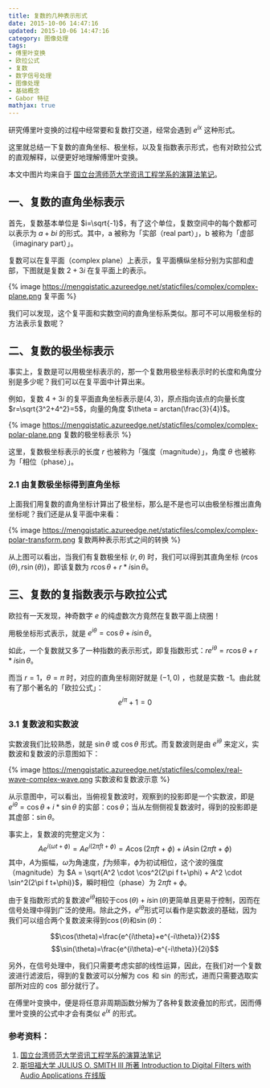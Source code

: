 ```yaml
---
title: 复数的几种表示形式
date: 2015-10-06 14:47:16
updated: 2015-10-06 14:47:16
category: 图像处理
tags:
- 傅里叶变换
- 欧拉公式
- 复数
- 数字信号处理
- 图像处理
- 基础概念
- Gabor 特征
mathjax: true
---
```


研究傅里叶变换的过程中经常要和复数打交道，经常会遇到 $e^{ix}$ 这种形式。

这里就总结一下复数的直角坐标、极坐标，以及复指数表示形式，也有对欧拉公式的直观解释，以便更好地理解傅里叶变换。

本文中图片均来自于 [国立台湾师范大学资讯工程学系的演算法笔记](http://www.csie.ntnu.edu.tw/~u91029/Wave.html)。

<!--more-->

## 一、复数的直角坐标表示

首先，复数基本单位是 $i=\sqrt{-1}$，有了这个单位，复数空间中的每个数都可以表示为 $a+bi$ 的形式。其中，a 被称为「实部（real part）」，b 被称为「虚部（imaginary part）」。

复数可以在复平面（complex plane）上表示，复平面横纵坐标分别为实部和虚部，下图就是复数 $2+3i$ 在复平面上的表示。

{% image https://mengqistatic.azureedge.net/staticfiles/complex/complex-plane.png  复平面 %}

我们可以发现，这个复平面和实数空间的直角坐标系类似。那可不可以用极坐标的方法表示复数呢？

## 二、复数的极坐标表示

事实上，复数是可以用极坐标表示的，那一个复数用极坐标表示时的长度和角度分别是多少呢？我们可以在复平面中计算出来。

例如，复数 $4+3i$ 的复平面直角坐标表示是$(4, 3)$，原点指向该点的向量长度 $r=\sqrt{3^2+4^2}=5$，向量的角度 $\theta = arctan(\frac{3}{4})$。

{% image https://mengqistatic.azureedge.net/staticfiles/complex/complex-polar-plane.png 复数的极坐标表示 %}

这里，复数极坐标表示的长度 $r$ 也被称为「强度（magnitude）」，角度 $\theta$ 也被称为「相位（phase）」。

### 2.1 由复数极坐标得到直角坐标

上面我们用复数的直角坐标计算出了极坐标，那么是不是也可以由极坐标推出直角坐标呢？我们还是从复平面中来看：

{% image https://mengqistatic.azureedge.net/staticfiles/complex/complex-polar-transform.png  复数两种表示形式之间的转换 %}

从上图可以看出，当我们有复数极坐标 $(r, \theta)$ 时，我们可以得到其直角坐标 $(r \cos(\theta), r \sin(\theta))$，即该复数为 $r\cos\theta + r*i\sin\theta$。

## 三、复数的复指数表示与欧拉公式
欧拉有一天发现，神奇数字 $e$ 的纯虚数次方竟然在复数平面上绕圈！

用极坐标形式表示，就是 $e^{i\theta}=\cos\theta+i\sin\theta$。

如此，一个复数就又多了一种指数的表示形式，即复指数形式：$r e^{i\theta} = r \cos\theta + r*i \sin\theta$。

而当 $r=1$，$\theta=\pi$ 时，对应的直角坐标刚好就是 $(-1, 0)$ ，也就是实数 -1。由此就有了那个著名的「欧拉公式」：
$$e^{i\pi}+1=0$$

### 3.1 复数波和实数波

实数波我们比较熟悉，就是 $\sin\theta$ 或 $\cos\theta$ 形式。而复数波则是由 $e^{i\theta}$ 来定义，实数波和复数波的示意图如下：

{% image https://mengqistatic.azureedge.net/staticfiles/complex/real-wave-complex-wave.png  实数波和复数波示意 %}

从示意图中，可以看出，当俯视复数波时，观察到的投影即是一个实数波，即是 $e^{i\theta}=\cos\theta + i* \sin\theta$ 的实部：$\cos\theta$；当从左侧侧视复数波时，得到的投影即是其虚部：$\sin\theta$。

事实上，复数波的完整定义为：
$$ Ae^{i(\omega t+\phi)} = Ae^{i(2\pi f t+\phi)} = A\cos(2\pi f t+\phi) + iA\sin(2\pi f t+\phi) $$
其中，$A$为振幅，$\omega$为角速度，$f$为频率，$\phi$为初试相位，这个波的强度（magnitude）为 $A = \sqrt{A^2 \cdot \cos^2(2\pi f t+\phi) + A^2 \cdot \sin^2(2\pi f t+\phi)}$，瞬时相位（phase）为 $2\pi f t + \phi$。

由于复指数形式的复数波$e^{i\theta}$相较于$\cos(\theta)+i\sin(\theta)$更简单且更易于控制，因而在信号处理中得到广泛的使用。除此之外，$e^{i\theta}$形式可以看作是实数波的基础，因为我们可以组合两个复数波来得到$\cos(\theta)$和$\sin(\theta)$：

$$\cos(\theta)=\frac{e^{i\theta}+e^{-i\theta}}{2}$$
$$\sin(\theta)=\frac{e^{i\theta}-e^{-i\theta}}{2i}$$
    
另外，在信号处理中，我们只需要考虑实部的线性运算，因此，在我们对一个复数波进行滤波后，得到的复数波可以分解为 $\cos$ 和 $\sin$ 的形式，进而只需要选取实部所对应的 $\cos$ 部分就行了。

在傅里叶变换中，便是将任意非周期函数分解为了各种复数波叠加的形式，因而傅里叶变换的公式中才会有类似 $e^{ix}$ 的形式。

### 参考资料：
1. [国立台湾师范大学资讯工程学系的演算法笔记](http://www.csie.ntnu.edu.tw/~u91029/Wave.html)
2. [斯坦福大学 JULIUS O. SMITH III 所著 Introduction to Digital Filters with Audio Applications 在线版](https://ccrma.stanford.edu/~jos/fp/Complex_Sinusoids.html)

